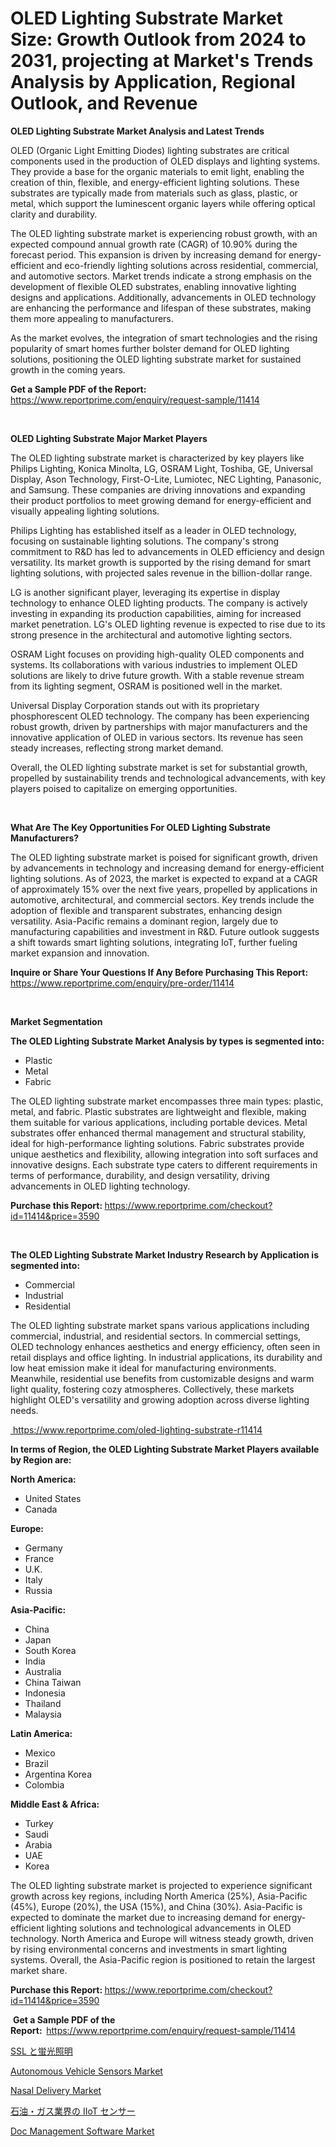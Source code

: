 <p><h1>OLED Lighting Substrate Market Size: Growth Outlook from 2024 to 2031, projecting at Market's Trends Analysis by Application, Regional Outlook, and Revenue</h1></p><p><strong>OLED Lighting Substrate Market Analysis and Latest Trends</strong></p>
<p><p>OLED (Organic Light Emitting Diodes) lighting substrates are critical components used in the production of OLED displays and lighting systems. They provide a base for the organic materials to emit light, enabling the creation of thin, flexible, and energy-efficient lighting solutions. These substrates are typically made from materials such as glass, plastic, or metal, which support the luminescent organic layers while offering optical clarity and durability.</p><p>The OLED lighting substrate market is experiencing robust growth, with an expected compound annual growth rate (CAGR) of 10.90% during the forecast period. This expansion is driven by increasing demand for energy-efficient and eco-friendly lighting solutions across residential, commercial, and automotive sectors. Market trends indicate a strong emphasis on the development of flexible OLED substrates, enabling innovative lighting designs and applications. Additionally, advancements in OLED technology are enhancing the performance and lifespan of these substrates, making them more appealing to manufacturers. </p><p>As the market evolves, the integration of smart technologies and the rising popularity of smart homes further bolster demand for OLED lighting solutions, positioning the OLED lighting substrate market for sustained growth in the coming years.</p></p>
<p><strong>Get a Sample PDF of the Report:&nbsp;</strong> <a href="https://www.reportprime.com/enquiry/request-sample/11414">https://www.reportprime.com/enquiry/request-sample/11414</a></p>
<p>&nbsp;</p>
<p><strong>OLED Lighting Substrate Major Market Players</strong></p>
<p><p>The OLED lighting substrate market is characterized by key players like Philips Lighting, Konica Minolta, LG, OSRAM Light, Toshiba, GE, Universal Display, Ason Technology, First-O-Lite, Lumiotec, NEC Lighting, Panasonic, and Samsung. These companies are driving innovations and expanding their product portfolios to meet growing demand for energy-efficient and visually appealing lighting solutions.</p><p>Philips Lighting has established itself as a leader in OLED technology, focusing on sustainable lighting solutions. The company's strong commitment to R&D has led to advancements in OLED efficiency and design versatility. Its market growth is supported by the rising demand for smart lighting solutions, with projected sales revenue in the billion-dollar range.</p><p>LG is another significant player, leveraging its expertise in display technology to enhance OLED lighting products. The company is actively investing in expanding its production capabilities, aiming for increased market penetration. LG's OLED lighting revenue is expected to rise due to its strong presence in the architectural and automotive lighting sectors.</p><p>OSRAM Light focuses on providing high-quality OLED components and systems. Its collaborations with various industries to implement OLED solutions are likely to drive future growth. With a stable revenue stream from its lighting segment, OSRAM is positioned well in the market.</p><p>Universal Display Corporation stands out with its proprietary phosphorescent OLED technology. The company has been experiencing robust growth, driven by partnerships with major manufacturers and the innovative application of OLED in various sectors. Its revenue has seen steady increases, reflecting strong market demand.</p><p>Overall, the OLED lighting substrate market is set for substantial growth, propelled by sustainability trends and technological advancements, with key players poised to capitalize on emerging opportunities.</p></p>
<p>&nbsp;</p>
<p><strong>What Are The Key Opportunities For OLED Lighting Substrate Manufacturers?</strong></p>
<p><p>The OLED lighting substrate market is poised for significant growth, driven by advancements in technology and increasing demand for energy-efficient lighting solutions. As of 2023, the market is expected to expand at a CAGR of approximately 15% over the next five years, propelled by applications in automotive, architectural, and commercial sectors. Key trends include the adoption of flexible and transparent substrates, enhancing design versatility. Asia-Pacific remains a dominant region, largely due to manufacturing capabilities and investment in R&D. Future outlook suggests a shift towards smart lighting solutions, integrating IoT, further fueling market expansion and innovation.</p></p>
<p><strong>Inquire or Share Your Questions If Any Before Purchasing This Report:</strong> <a href="https://www.reportprime.com/enquiry/pre-order/11414">https://www.reportprime.com/enquiry/pre-order/11414</a></p>
<p>&nbsp;</p>
<p><strong>Market Segmentation</strong></p>
<p><strong>The OLED Lighting Substrate Market Analysis by types is segmented into:</strong></p>
<p><ul><li>Plastic</li><li>Metal</li><li>Fabric</li></ul></p>
<p><p>The OLED lighting substrate market encompasses three main types: plastic, metal, and fabric. Plastic substrates are lightweight and flexible, making them suitable for various applications, including portable devices. Metal substrates offer enhanced thermal management and structural stability, ideal for high-performance lighting solutions. Fabric substrates provide unique aesthetics and flexibility, allowing integration into soft surfaces and innovative designs. Each substrate type caters to different requirements in terms of performance, durability, and design versatility, driving advancements in OLED lighting technology.</p></p>
<p><strong>Purchase this Report:&nbsp;</strong><a href="https://www.reportprime.com/checkout?id=11414&price=3590">https://www.reportprime.com/checkout?id=11414&price=3590</a></p>
<p>&nbsp;</p>
<p><strong>The OLED Lighting Substrate Market Industry Research by Application is segmented into:</strong></p>
<p><ul><li>Commercial</li><li>Industrial</li><li>Residential</li></ul></p>
<p><p>The OLED lighting substrate market spans various applications including commercial, industrial, and residential sectors. In commercial settings, OLED technology enhances aesthetics and energy efficiency, often seen in retail displays and office lighting. In industrial applications, its durability and low heat emission make it ideal for manufacturing environments. Meanwhile, residential use benefits from customizable designs and warm light quality, fostering cozy atmospheres. Collectively, these markets highlight OLED's versatility and growing adoption across diverse lighting needs.</p></p>
<p><a href="https://www.reportprime.com/oled-lighting-substrate-r11414">&nbsp;https://www.reportprime.com/oled-lighting-substrate-r11414</a></p>
<p><strong>In terms of Region, the OLED Lighting Substrate Market Players available by Region are:</strong></p>
<p>
    <p> <strong> North America: </strong>
        <ul>
            <li>United States</li>
            <li>Canada</li>
        </ul>
        </p> 
    <p> <strong> Europe: </strong>
        <ul>
            <li>Germany</li>
            <li>France</li>
            <li>U.K.</li>
            <li>Italy</li>
            <li>Russia</li>
        </ul>
        </p> 
    <p> <strong> Asia-Pacific: </strong>
        <ul>
            <li>China</li>
            <li>Japan</li>
            <li>South Korea</li>
            <li>India</li>
            <li>Australia</li>
            <li>China Taiwan</li>
            <li>Indonesia</li>
            <li>Thailand</li>
            <li>Malaysia</li>
        </ul>
        </p> 
    <p> <strong> Latin America: </strong>
        <ul>
            <li>Mexico</li>
            <li>Brazil</li>
            <li>Argentina Korea</li>
            <li>Colombia</li>
        </ul>
        </p> 
    <p> <strong> Middle East & Africa: </strong>
        <ul>
            <li>Turkey</li>
            <li>Saudi</li>
            <li>Arabia</li>
            <li>UAE</li>
            <li>Korea</li>
        </ul>
    </p>
    </p>
<p><p>The OLED lighting substrate market is projected to experience significant growth across key regions, including North America (25%), Asia-Pacific (45%), Europe (20%), the USA (15%), and China (30%). Asia-Pacific is expected to dominate the market due to increasing demand for energy-efficient lighting solutions and technological advancements in OLED technology. North America and Europe will witness steady growth, driven by rising environmental concerns and investments in smart lighting systems. Overall, the Asia-Pacific region is positioned to retain the largest market share.</p></p>
<p><strong>Purchase this Report: </strong><a href="https://www.reportprime.com/checkout?id=11414&price=3590">https://www.reportprime.com/checkout?id=11414&price=3590</a></p>
<p>&nbsp;<strong>Get a Sample PDF of the Report:&nbsp;&nbsp;</strong><a href="https://www.reportprime.com/enquiry/request-sample/11414">https://www.reportprime.com/enquiry/request-sample/11414</a></p>
<p><strong></strong></p>
<p><p><a href="https://medium.com/@jasminebabez/ssl-and-fluorescent-lighting-market-%E3%81%AF-%E3%82%B3%E3%82%B9%E3%83%88%E7%AE%A1%E7%90%86%E3%81%A8%E5%8A%B9%E7%8E%87%E5%90%91%E4%B8%8A%E3%82%92%E5%84%AA%E5%85%88%E3%81%97%E3%81%BE%E3%81%99-%E3%81%95%E3%82%89%E3%81%AB-%E5%A0%B1%E5%91%8A%E6%9B%B8%E3%81%AF%E5%B8%82%E5%A0%B4%E3%81%AE%E9%9C%80%E8%A6%81%E9%9D%A2%E3%81%A8%E4%BE%9B%E7%B5%A6%E9%9D%A2%E3%81%AE%E4%B8%A1%E6%96%B9%E3%82%92%E3%82%AB%E3%83%90%E3%83%BC%E3%81%97%E3%81%A6%E3%81%84%E3%81%BE%E3%81%99-ssl-and-8e5e19db5aa9">SSL と蛍光照明</a></p><p><a href="https://issuu.com/reportprime-2/docs/autonomous-vehicle-sensors-market-s_581da5eb12d676">Autonomous Vehicle Sensors Market</a></p><p><a href="https://www.linkedin.com/pulse/global-nasal-delivery-industry-research-report-competitive-erhpf?trackingId=A7KtQOJwRryuF9khTlt%2Byw%3D%3D">Nasal Delivery Market</a></p><p><a href="https://medium.com/@jasminebabez/iiot-sensors-in-oil-and-gas-market-%E3%81%AE%E3%82%B0%E3%83%AD%E3%83%BC%E3%83%90%E3%83%AB%E5%B8%82%E5%A0%B4%E6%A6%82%E8%A6%81%E3%81%AF-%E4%B8%96%E7%95%8C%E3%81%8A%E3%82%88%E3%81%B3%E4%B8%BB%E8%A6%81%E5%B8%82%E5%A0%B4%E3%81%AB%E3%81%8A%E3%81%91%E3%82%8B%E6%A5%AD%E7%95%8C%E3%81%AB%E5%BD%B1%E9%9F%BF%E3%82%92%E4%B8%8E%E3%81%88%E3%82%8B%E4%B8%BB%E8%A6%81%E3%81%AA%E3%83%88%E3%83%AC%E3%83%B3%E3%83%89%E3%81%AB%E3%81%A4%E3%81%84%E3%81%A6-%E7%8B%AC%E8%87%AA%E3%81%AE%E8%A6%96%E7%82%B9%E3%82%92%E6%8F%90%E4%BE%9B%E3%81%97%E3%81%BE%E3%81%99-508265d3b28c">石油・ガス業界の IIoT センサー</a></p><p><a href="https://www.linkedin.com/pulse/doc-management-software-industry-sector-new-technologies-jhg9f?trackingId=q89%2FOT6OTcOWlz%2BURK0BEA%3D%3D">Doc Management Software Market</a></p></p>